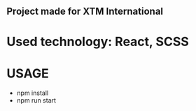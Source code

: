 ## Project made for XTM International
# Used technology: React, SCSS


# USAGE
+ npm install
+ npm run start
